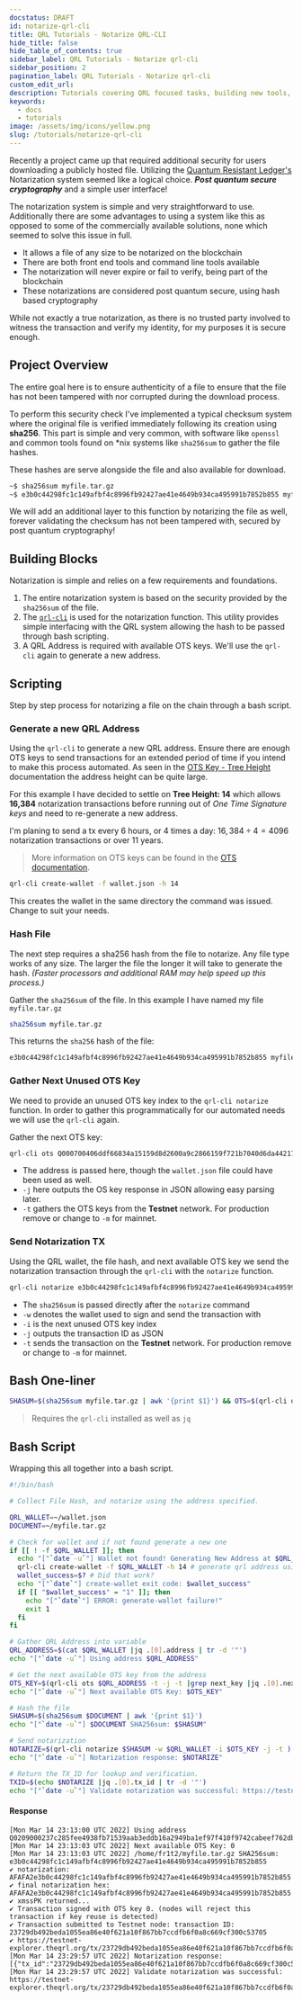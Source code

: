 ```yaml
---
docstatus: DRAFT
id: notarize-qrl-cli
title: QRL Tutorials - Notarize QRL-CLI
hide_title: false
hide_table_of_contents: true
sidebar_label: QRL Tutorials - Notarize qrl-cli
sidebar_position: 2
pagination_label: QRL Tutorials - Notarize qrl-cli
custom_edit_url: 
description: Tutorials covering QRL focused tasks, building new tools, connecting advanced topics.
keywords:
  - docs
  - tutorials
image: /assets/img/icons/yellow.png
slug: /tutorials/notarize-qrl-cli
---
```


Recently a project came up that required additional security for users downloading a publicly hosted file. Utilizing the [Quantum Resistant Ledger's](https://theqrl.org) Notarization system seemed like a logical choice. *__Post quantum secure cryptography__* and a simple user interface!

The notarization system is simple and very straightforward to use. Additionally there are some advantages to using a system like this as opposed to some of the commercially available solutions, none which seemed to solve this issue in full. 


- It allows a file of any size to be notarized on the blockchain
- There are both front end tools and command line tools available
- The notarization will never expire or fail to verify, being part of the blockchain
- These notarizations are considered post quantum secure, using hash based cryptography


While not exactly a true notarization, as there is no trusted party involved to witness the transaction and verify my identity, for my purposes it is secure enough.

## Project Overview

The entire goal here is to ensure authenticity of a file to ensure that the file has not been tampered with nor corrupted during the download process.

To perform this security check I've implemented a typical checksum system where the original file is verified immediately following its creation using **sha256**. This part is simple and very common, with software like `openssl` and common tools found on \*nix systems like `sha256sum` to gather the file hashes. 

These hashes are serve alongside the file and also available for download. 

```bash
~$ sha256sum myfile.tar.gz
~$ e3b0c44298fc1c149afbf4c8996fb92427ae41e4649b934ca495991b7852b855 myfile.tar.gz
```

We will add an additional layer to this function by notarizing the file as well, forever validating the checksum has not been tampered with, secured by post quantum cryptography!

## Building Blocks

Notarization is simple and relies on a few requirements and foundations. 

1. The entire notarization system is based on the security provided by the `sha256sum` of the file.
2. The [`qrl-cli`](/developers/qrl-cli) is used for the notarization function. This utility provides simple interfacing with the QRL system allowing the hash to be passed through bash scripting.
3. A QRL Address is required with available OTS keys. We'll use the `qrl-cli` again to generate a new address.

## Scripting

Step by step process for notarizing a file on the chain through a bash script.

### Generate a new QRL Address

Using the `qrl-cli` to generate a new QRL address. Ensure there are enough OTS keys to send transactions for an extended period of time if you intend to make this process automated. As seen in the [OTS Key - Tree Height](ots-keys#tree-height) documentation the address height can be quite large. 

For this example I have decided to settle on **Tree Height: 14** which allows **16,384** notarization transactions before running out of *One Time Signature keys* and need to re-generate a new address. 

I'm planing to send a tx every 6 hours, or 4 times a day: $16,384 \div 4=4096$ notarization transactions or over 11 years.

> More information on OTS keys can be found in the [OTS documentation](/ots-keys).

```bash
qrl-cli create-wallet -f wallet.json -h 14
```
This creates the wallet in the same directory the command was issued. Change to suit your needs.

### Hash File 

The next step requires a sha256 hash from the file to notarize. Any file type works of any size. The larger the file the longer it will take to generate the hash. *(Faster processors and additional RAM may help speed up this process.)*

Gather the `sha256sum` of the file. In this example I have named my file `myfile.tar.gz`

```bash
sha256sum myfile.tar.gz
```

This returns the `sha256` hash of the file:

```bash
e3b0c44298fc1c149afbf4c8996fb92427ae41e4649b934ca495991b7852b855 myfile.tar.gz
```

### Gather Next Unused OTS Key

We need to provide an unused OTS key index to the `qrl-cli notarize` function. In order to gather this programmatically for our automated needs we will use the `qrl-cli` again.

Gather the next OTS key:

```bash
qrl-cli ots Q000700406ddf66834a15159d8d2600a9c2866159f721b7040d6da442171b6eda316bea879808ee -j -t
```

- The address is passed here, though the `wallet.json` file could have been used as well.
- `-j` here outputs the OS key response in JSON allowing easy parsing later.
- `-t` gathers the OTS keys from the **Testnet** network. For production remove or change to `-m` for mainnet.

### Send Notarization TX

Using the QRL wallet, the file hash, and next available OTS key we send the notarization transaction through the `qrl-cli` with the `notarize` function. 

```bash
qrl-cli notarize e3b0c44298fc1c149afbf4c8996fb92427ae41e4649b934ca495991b7852b855 -M -w wallet.json -i 0 -j -t
```

- The `sha256sum` is passed directly after the `notarize` command
- `-w` denotes the wallet used to sign and send the transaction with
- `-i` is the next unused OTS key index
- `-j` outputs the transaction ID as JSON
- `-t` sends the transaction on the **Testnet** network. For production remove or change to `-m` for mainnet.

## Bash One-liner

```bash
SHASUM=$(sha256sum myfile.tar.gz | awk '{print $1}') && OTS=$(qrl-cli ots ~/wallet.json -j -t |jq .[0].next_key) && qrl-cli notarize $SHASUM -i $OTS -w ~/wallet.json -t
```

> Requires the `qrl-cli` installed as well as `jq`

## Bash Script

Wrapping this all together into a bash script.

```bash
#!/bin/bash

# Collect File Hash, and notarize using the address specified.

QRL_WALLET=~/wallet.json
DOCUMENT=~/myfile.tar.gz

# Check for wallet and if not found generate a new one
if [[ ! -f $QRL_WALLET ]]; then
  echo "["`date -u`"] Wallet not found! Generating New Address at $QRL_WALLET"
  qrl-cli create-wallet -f $QRL_WALLET -h 14 # generate qrl address using the qrl-cli, tree height 14
  wallet_success=$? # Did that work?
  echo "["`date`"] create-wallet exit code: $wallet_success"
  if [[ "$wallet_success" = "1" ]]; then
    echo "["`date`"] ERROR: generate-wallet failure!"
    exit 1
  fi
fi

# Gather QRL Address into variable
QRL_ADDRESS=$(cat $QRL_WALLET |jq .[0].address | tr -d '"')
echo "["`date -u`"] Using address $QRL_ADDRESS"

# Get the next available OTS key from the address
OTS_KEY=$(qrl-cli ots $QRL_ADDRESS -t -j -t |grep next_key |jq .[0].next_key)
echo "["`date -u`"] Next available OTS Key: $OTS_KEY"

# Hash the file
SHASUM=$(sha256sum $DOCUMENT | awk '{print $1}')
echo "["`date -u`"] $DOCUMENT SHA256sum: $SHASUM"

# Send notarization
NOTARIZE=$(qrl-cli notarize $SHASUM -w $QRL_WALLET -i $OTS_KEY -j -t )
echo "["`date -u`"] Notarization response: $NOTARIZE"

# Return the TX_ID for lookup and verification.
TXID=$(echo $NOTARIZE |jq .[0].tx_id | tr -d '"')
echo "["`date -u`"] Validate notarization was successful: https://testnet-explorer.theqrl.org/tx/$TXID"
```

#### Response

```
[Mon Mar 14 23:13:00 UTC 2022] Using address Q0209000237c285fee4938fb71539aab3eddb16a2949ba1ef97f410f9742cabeef762db30ddd180
[Mon Mar 14 23:13:03 UTC 2022] Next available OTS Key: 0
[Mon Mar 14 23:13:03 UTC 2022] /home/fr1t2/myfile.tar.gz SHA256sum: e3b0c44298fc1c149afbf4c8996fb92427ae41e4649b934ca495991b7852b855
✔ notarization: AFAFA2e3b0c44298fc1c149afbf4c8996fb92427ae41e4649b934ca495991b7852b855
✔ final notarization hex: AFAFA2e3b0c44298fc1c149afbf4c8996fb92427ae41e4649b934ca495991b7852b855
✔ xmssPK returned...
✔ Transaction signed with OTS key 0. (nodes will reject this transaction if key reuse is detected)
✔ Transaction submitted to Testnet node: transaction ID: 23729db492beda1055ea86e40f621a10f867bb7ccdfb6f0a8c669cf300c53705
✔ https://testnet-explorer.theqrl.org/tx/23729db492beda1055ea86e40f621a10f867bb7ccdfb6f0a8c669cf300c53705
[Mon Mar 14 23:29:57 UTC 2022] Notarization response: [{"tx_id":"23729db492beda1055ea86e40f621a10f867bb7ccdfb6f0a8c669cf300c53705"}]
[Mon Mar 14 23:29:57 UTC 2022] Validate notarization was successful: https://testnet-explorer.theqrl.org/tx/23729db492beda1055ea86e40f621a10f867bb7ccdfb6f0a8c669cf300c53705
```